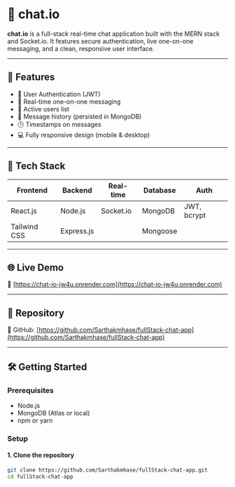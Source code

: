 # 💬 chat.io

**chat.io** is a full-stack real-time chat application built with the MERN stack and Socket.io. It features secure authentication, live one-on-one messaging, and a clean, responsive user interface.

---

## 🚀 Features

- 🔐 User Authentication (JWT)
- 💬 Real-time one-on-one messaging
- 🧑 Active users list
- 🧾 Message history (persisted in MongoDB)
- 🕒 Timestamps on messages
- 💻 Fully responsive design (mobile & desktop)

---

## 🔧 Tech Stack

| Frontend      | Backend       | Real-time | Database | Auth     |
|---------------|---------------|-----------|----------|----------|
| React.js      | Node.js       | Socket.io | MongoDB  | JWT, bcrypt |
| Tailwind CSS  | Express.js    |           | Mongoose |          |

---

## 🌐 Live Demo

🔗 [https://chat-io-jw4u.onrender.com](https://chat-io-jw4u.onrender.com)

---

## 📂 Repository

📁 GitHub: [https://github.com/Sarthakmhase/fullStack-chat-app](https://github.com/Sarthakmhase/fullStack-chat-app)

---

## 🛠️ Getting Started

### Prerequisites

- Node.js
- MongoDB (Atlas or local)
- npm or yarn

### Setup

#### 1. Clone the repository

```bash
git clone https://github.com/Sarthakmhase/fullStack-chat-app.git
cd fullStack-chat-app

